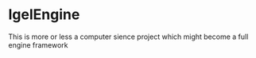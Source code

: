 # IgelEngine
This is more or less a computer sience project which might become a full engine framework
